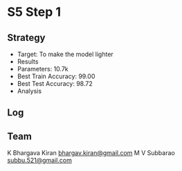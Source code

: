 # S5 Step 1
## Strategy
* Target: To make the model lighter
* Results
* Parameters: 10.7k
* Best Train Accuracy: 99.00
* Best Test Accuracy: 98.72
* Analysis


## Log


## Team
K Bhargava Kiran 
bhargav.kiran@gmail.com
M V Subbarao
subbu.521@gmail.com
